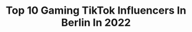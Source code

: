 ---
title: Top 10 Gaming TikTok Influencers In Berlin In 2022
description: >-
  Find top gaming TikTok influencers in Berlin in 2022. Most popular hashtags: #fyp #gaming #viral #foryou.
platform: TikTok
hits: 6
text_top: Analyze the top-rated TikTok accounts on inBeat.
text_bottom: Our database has 6 TikTok influencers like this in Berlin, Germany for you to collaborate.
profiles:
  - username: ".fremdwelt"
    fullname: >-
      Fremdwelt Family
    bio: >-
      𖦹 FREMDWELT FAMILY 𖦹 ❤ ONLY LOVE IS REAL ❤ INSTAGRAM: @fremdwelt
    location: "Germany"
    followers: 129500
    engagement: 1276
    commentsToLikes: 0.011576
    id: ckb99svahucx30j232csgqj95
    verified: false
    hashtags: "#fremdwelt, #onlyloveisreal, #goodvibesonly, #minecraft"
  - username: "moosaicc"
    fullname: >-
      moosaicc
    bio: >-
      👋🏻 hi I’m Nil, 20, based in Berlin 🤡 Pfp @sattou twt Follow me on insta too!
    location: "Germany"
    followers: 585600
    engagement: 2956
    commentsToLikes: 0.009435
    id: ckbajrhtqarl90j23cph5ezmj
    verified: false
    hashtags: "#anime, #weeb, #bakugou, #artist"
  - username: "tacfox_oo"
    fullname: >-
      Tacfox_Lala
    bio: >-
      Ehm.... 🤭 Berlin 📍 🎮 Instagram: tacfox_lala 👋twitch : TacFox
    location: "Germany"
    followers: 20100
    engagement: 901
    commentsToLikes: 0.078850
    id: ck94o5y2f9s3o0j78617ogm4n
    verified: false
    hashtags: "#fypg, #fyp, #gamergirl, #viral"
  - username: "marvinvlogt"
    fullname: >-
      Marvinvlogt
    bio: >-
      Snapchat: Marvin28307 ✅ YouTube 250.000 🎥Marvinvlogt ✅ Instagram Marvin_Vlogt ✅
    location: "Germany"
    followers: 74500
    engagement: 1945
    commentsToLikes: 0.017297
    id: ckdck1hb3m1ih0j23q6i6xwbe
    verified: false
    hashtags: "#live, #opening, #supersell, #fortnite"
  - username: "pascal_fk.16"
    fullname: >-
      Pascal_fk16
    bio: >-
      Instagram:pascal_fk16 Snapchat:pascal_fk16
    location: "Germany"
    followers: 10800
    engagement: 1434
    commentsToLikes: 0.058421
    id: ckcu3rml9a4mz0j23t546j51g
    verified: false
    hashtags: "#gaming, #youtube, #10k, #nrw"
  - username: "marios_gavrilis"
    fullname: >-
      Marios Gavrilis
    bio: >-
      Schauspieler & Denvers Synchronsprecher. Instagram: @marios_gavrilis_official
    location: "Germany"
    followers: 410700
    engagement: 1355
    commentsToLikes: 0.010868
    id: ck9c7bcerrt280j78n6tlebn0
    verified: true
    hashtags: "#foryoupage, #comedy, #actor, #featureme"
  - username: "luisa.gaming"
    fullname: >-
      luisa.gaming
    bio: >-
      ❤DANKE FÜR 50K❤ EPIC : TT_luisa.gaming ⇩⇩⇩⇩⇩⇩⇩⇩⇩⇩⇩⇩⇩⇩
    location: "Germany"
    followers: 49300
    engagement: 2236
    commentsToLikes: 0.100476
    id: ckbeos8zu51qe0j236gku50pk
    verified: false
    hashtags: "#fyp, #single, #gamergirl, #pc"
  - username: "pixelzlp"
    fullname: >-
      PixelZ LP
    bio: >-
      Kontent: Gaming, Fahrzeuge Steam: PixelZ Dorfkind
    location: "Germany"
    followers: 12400
    engagement: 1120
    commentsToLikes: 0.060562
    id: ckccyiodzyfna0j23o7z5rbun
    verified: false
    hashtags: "#autos, #beforeandafter, #car, #forzahorizon4"
  - username: "lucaclipsxd"
    fullname: >-
      _luca_Gaming:)
    bio: >-
      14Yo🤟🏽 Ziel:50k😍🥺🤟🏽 Hauptsächlich Gaming🔫🕹📱 Name:luca Twitch:Twix_luca
    location: "Germany"
    followers: 42600
    engagement: 1042
    commentsToLikes: 0.037347
    id: cka0gm2vd53mg0i789gxxr3an
    verified: false
    hashtags: "#foryou, #fyp, #foryoupage, #viral"
  - username: "codskull"
    fullname: >-
      CodSkull
    bio: >-
      🎮Random Gaming Content🎮 🇩🇪 20
    location: "Germany"
    followers: 76800
    engagement: 608
    commentsToLikes: 0.040234
    id: ckc8idn4mbzec0j23uv6czqpx
    verified: false
    hashtags: "#tiktok, #foryou, #fyp, #ps4"
---